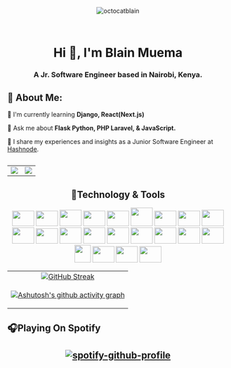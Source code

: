 <p align="center">
      <img src="https://komarev.com/ghpvc/?username=octocatblain&label=Profile%20views&color=0e75b6&style=flat" alt="octocatblain" />
</p>
<br>
<h1 align="center">Hi 👋, I'm Blain Muema</h3>
<h3 align="center">A Jr. Software Engineer based in Nairobi, Kenya.</h3>

<h2>💫 About Me:</h2>
<p>🌱 I'm currently learning <b> Django, React(Next.js)</b></p>
<p>💬 Ask me about <b>Flask Python, PHP Laravel, &amp; JavaScript.</b> </p>
<p>📘 I share my experiences and insights as a Junior Software Engineer at <a href="https://blainmuema.hashnode.dev/">Hashnode</a>.</p>

<h2></h2>
<!--github stats-->
<table>
<tr>
<td>
<a href="https://github-readme-stats.vercel.app">
            <img src="https://github-readme-stats.vercel.app/api?username=octocatblain&show_icons=true&theme=chartreuse-dark"/>
      </a>
      </td>
      <td>
      <a href="https://github.com/anuraghazra/convoychat"> <img src="https://github-readme-stats.vercel.app/api/top-langs/?username=octocatblain&layout=compact&langs_count=10&theme=chartreuse-dark&show_icons=truel)](https://github.com/anuraghazra/github-readme-stats"/> </a>
      </td>
      </tr>
</table>

<!--Tools-->
<h2 align="center">📡Technology & Tools</h2>

<p align="center">
 <img height="35" width="50" src="https://cdn.jsdelivr.net/gh/devicons/devicon/icons/html5/html5-plain-wordmark.svg" />
 <img height="35" width="50" src="https://cdn.jsdelivr.net/gh/devicons/devicon/icons/css3/css3-plain-wordmark.svg" />
 <img height="37" width="50" src="https://cdn.jsdelivr.net/gh/devicons/devicon/icons/tailwindcss/tailwindcss-plain.svg" />         
 <img height="35" width="50" src="https://cdn.jsdelivr.net/gh/devicons/devicon/icons/sass/sass-original.svg" />
 <img height="35" width="50" src="https://cdn.jsdelivr.net/gh/devicons/devicon/icons/git/git-original.svg" />
 <img height="42" width="50" src="https://cdn.jsdelivr.net/gh/devicons/devicon/icons/bootstrap/bootstrap-plain.svg" />
 <!-- <img height="35" width="50" src="https://cdn.jsdelivr.net/gh/devicons/devicon/icons/materialui/materialui-original.svg" /> -->
 <!-- <img height="35" width="50" src="https://cdn.jsdelivr.net/gh/devicons/devicon/icons/gulp/gulp-plain.svg" /> -->
 <img height="35" width="50" src="https://cdn.jsdelivr.net/gh/devicons/devicon/icons/javascript/javascript-plain.svg" />
 <img height="35" width="50" src="https://cdn.jsdelivr.net/gh/devicons/devicon/icons/typescript/typescript-plain.svg" />
 <!-- <img height="37" width="50" src="https://cdn.jsdelivr.net/gh/devicons/devicon/icons/firebase/firebase-plain.svg" /> -->
 <img height="37" width="50" src="https://cdn.jsdelivr.net/gh/devicons/devicon/icons/react/react-original.svg" />
 <img height="37" width="50" src="https://cdn.jsdelivr.net/gh/devicons/devicon/icons/nextjs/nextjs-original.svg" />
 <!-- <img height="35" width="50" src="https://cdn.jsdelivr.net/gh/devicons/devicon/icons/redux/redux-original.svg" /> -->
 <img height="35" width="50" src="https://cdn.jsdelivr.net/gh/devicons/devicon/icons/nodejs/nodejs-original.svg" />
 <!-- <img height="37" width="50" src="https://cdn.jsdelivr.net/gh/devicons/devicon/icons/express/express-original.svg" /> -->
 <img height="37" width="50" src="https://cdn.jsdelivr.net/gh/devicons/devicon/icons/postgresql/postgresql-plain-wordmark.svg" />
 <img height="37" width="50" src="https://cdn.jsdelivr.net/gh/devicons/devicon/icons/ruby/ruby-plain-wordmark.svg" />
 <!-- <img height="35" width="50" src="https://cdn.jsdelivr.net/gh/devicons/devicon/icons/rails/rails-original-wordmark.svg" /> -->
<img height="37" width="50" src="https://cdn.jsdelivr.net/gh/devicons/devicon/icons/python/python-original.svg" />
<img height="37" width="50" src="https://cdn.jsdelivr.net/gh/devicons/devicon/icons/flask/flask-original-wordmark.svg" />
<img height="37" width="50" src="https://cdn.jsdelivr.net/gh/devicons/devicon/icons/django/django-plain-wordmark.svg" />
<img height="37" width="50" src="https://cdn.jsdelivr.net/gh/devicons/devicon/icons/php/php-original.svg" />              
<img height="37" width="50" src="https://cdn.jsdelivr.net/gh/devicons/devicon/icons/laravel/laravel-plain-wordmark.svg" />
<img src="https://github.com/octocatblain/octocatblain/assets/62080362/8e81fd7c-e56d-4073-b96c-393d22d17a13" width="37" height="40" />
<img height="37" width="50" src="https://cdn.jsdelivr.net/gh/devicons/devicon/icons/bash/bash-original.svg" />
<img height="37" width="50" src="https://cdn.jsdelivr.net/gh/devicons/devicon/icons/sqlalchemy/sqlalchemy-original.svg" />
<img height="37" width="50" src="https://cdn.jsdelivr.net/gh/devicons/devicon/icons/mysql/mysql-original-wordmark.svg" />
</p>

<table>
<tr align="center">
<td ><a href="https://git.io/streak-stats"><img src="https://streak-stats.demolab.com?user=octocatblain&theme=github-dark" alt="GitHub Streak" /></a></td>
</tr>
<tr  align="center">
<td>

[![Ashutosh's github activity graph](https://github-readme-activity-graph.vercel.app/graph?username=octocatblain&bg_color=000000&color=ededed&line=0aff27&point=ffffff&area=true&hide_border=true)](https://github.com/ashutosh00710/github-readme-activity-graph)

</td>
</tr>
</table>

<h2>🎧Playing On Spotify<h2>

<div align="center">

[![spotify-github-profile](https://spotify-github-profile.vercel.app/api/view?uid=31uzr2jwp6guujlxxeyiyi2wgxbq&cover_image=true&theme=default&show_offline=false&background_color=121212&interchange=true)](https://spotify-github-profile.vercel.app/api/view?uid=31uzr2jwp6guujlxxeyiyi2wgxbq&redirect=true)

</div>
